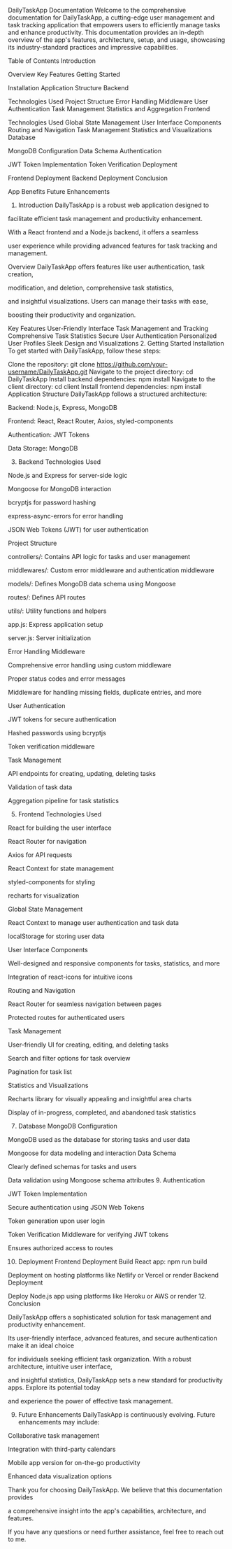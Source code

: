 DailyTaskApp Documentation
Welcome to the comprehensive documentation for DailyTaskApp, a cutting-edge user management and task tracking application that empowers users to efficiently manage tasks and enhance productivity. This documentation provides an in-depth overview of the app's features, architecture, setup, and usage, showcasing its industry-standard practices and impressive capabilities.

Table of Contents
Introduction

Overview
Key Features
Getting Started

Installation
Application Structure
Backend

Technologies Used
Project Structure
Error Handling Middleware
User Authentication
Task Management
Statistics and Aggregation
Frontend

Technologies Used
Global State Management
User Interface Components
Routing and Navigation
Task Management
Statistics and Visualizations
Database

MongoDB Configuration
Data Schema
Authentication

JWT Token Implementation
Token Verification
Deployment

Frontend Deployment
Backend Deployment
Conclusion

App Benefits
Future Enhancements
1. Introduction
DailyTaskApp is a robust web application designed to

 facilitate efficient task management and productivity enhancement.
 
 With a React frontend and a Node.js backend, it offers a seamless
 
user experience while providing advanced features for task tracking and management.

Overview
DailyTaskApp offers features like user authentication, task creation,

modification, and deletion, comprehensive task statistics,

and insightful visualizations. Users can manage their tasks with ease,

boosting their productivity and organization.

Key Features
User-Friendly Interface
Task Management and Tracking
Comprehensive Task Statistics
Secure User Authentication
Personalized User Profiles
Sleek Design and Visualizations
2. Getting Started
Installation
To get started with DailyTaskApp, follow these steps:

Clone the repository: git clone https://github.com/your-username/DailyTaskApp.git
Navigate to the project directory: cd DailyTaskApp
Install backend dependencies: npm install
Navigate to the client directory: cd client
Install frontend dependencies: npm install
Application Structure
DailyTaskApp follows a structured architecture:

Backend: Node.js, Express, MongoDB

Frontend: React, React Router, Axios, styled-components

Authentication: JWT Tokens

Data Storage: MongoDB

3. Backend
Technologies Used

Node.js and Express for server-side logic

Mongoose for MongoDB interaction

bcryptjs for password hashing

express-async-errors for error handling

JSON Web Tokens (JWT) for user authentication

Project Structure

controllers/: Contains API logic for tasks and user management

middlewares/: Custom error middleware and authentication middleware

models/: Defines MongoDB data schema using Mongoose

routes/: Defines API routes

utils/: Utility functions and helpers

app.js: Express application setup

server.js: Server initialization

Error Handling Middleware

Comprehensive error handling using custom middleware

Proper status codes and error messages

Middleware for handling missing fields, duplicate entries, and more

User Authentication

JWT tokens for secure authentication

Hashed passwords using bcryptjs

Token verification middleware

Task Management

API endpoints for creating, updating, deleting tasks

Validation of task data

Aggregation pipeline for task statistics

5. Frontend
Technologies Used

React for building the user interface

React Router for navigation

Axios for API requests

React Context for state management

styled-components for styling

recharts for visualization

Global State Management

React Context to manage user authentication and task data

localStorage for storing user data

User Interface Components

Well-designed and responsive components for tasks, statistics, and more

Integration of react-icons for intuitive icons

Routing and Navigation

React Router for seamless navigation between pages

Protected routes for authenticated users

Task Management

User-friendly UI for creating, editing, and deleting tasks

Search and filter options for task overview

Pagination for task list

Statistics and Visualizations

Recharts library for visually appealing and insightful area charts

Display of in-progress, completed, and abandoned task statistics

7. Database
MongoDB Configuration

MongoDB used as the database for storing tasks and user data

Mongoose for data modeling and interaction
Data Schema

Clearly defined schemas for tasks and users

Data validation using Mongoose schema attributes
9. Authentication

JWT Token Implementation

Secure authentication using JSON Web Tokens

Token generation upon user login

Token Verification
Middleware for verifying JWT tokens

Ensures authorized access to routes

10. Deployment
Frontend Deployment
Build React app: npm run build

Deployment on hosting platforms like Netlify or Vercel or render
Backend Deployment

Deploy Node.js app using platforms like Heroku or AWS or render
12. Conclusion

DailyTaskApp offers a sophisticated solution for task management and productivity enhancement.

Its user-friendly interface, advanced features, and secure authentication make it an ideal choice

for individuals seeking efficient task organization. With a robust architecture, intuitive user interface,

and insightful statistics, DailyTaskApp sets a new standard for productivity apps. Explore its potential today

and experience the power of effective task management.

9. Future Enhancements
DailyTaskApp is continuously evolving. Future enhancements may include:

Collaborative task management

Integration with third-party calendars

Mobile app version for on-the-go productivity

Enhanced data visualization options

Thank you for choosing DailyTaskApp. We believe that this documentation provides

a comprehensive insight into the app's capabilities, architecture, and features.

If you have any questions or need further assistance, feel free to reach out to me.
